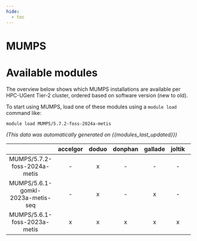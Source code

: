 ```yaml
---
hide:
  - toc
---
```


MUMPS
=====

# Available modules


The overview below shows which MUMPS installations are available per HPC-UGent Tier-2 cluster, ordered based on software version (new to old).

To start using MUMPS, load one of these modules using a `module load` command like:

```shell
module load MUMPS/5.7.2-foss-2024a-metis
```

*(This data was automatically generated on {{modules_last_updated}})*

| |accelgor|doduo|donphan|gallade|joltik|litleo|shinx|
| :---: | :---: | :---: | :---: | :---: | :---: | :---: | :---: |
|MUMPS/5.7.2-foss-2024a-metis|-|x|-|-|-|-|-|
|MUMPS/5.6.1-gomkl-2023a-metis-seq|-|x|-|x|-|x|x|
|MUMPS/5.6.1-foss-2023a-metis|x|x|x|x|x|x|x|
